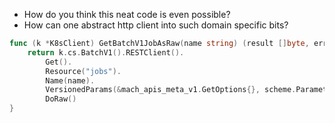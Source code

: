 - How do you think this neat code is even possible?
- How can one abstract http client into such domain specific bits?

```go
func (k *K8sClient) GetBatchV1JobAsRaw(name string) (result []byte, err error) {
	return k.cs.BatchV1().RESTClient().
		Get().
		Resource("jobs").
		Name(name).
		VersionedParams(&mach_apis_meta_v1.GetOptions{}, scheme.ParameterCodec).
		DoRaw()
}
```
